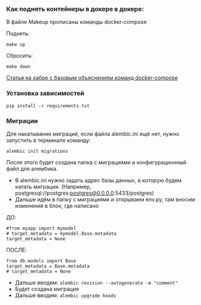 ### Как поднять контейнеры в докере в докере:
В файле Makeup прописаны команды docker-compose

Поднять:
```console
make up
```
Сбросить:
```console
make down
```
<a href="https://habr.com/ru/companies/first/articles/592321/">Статья на хабре с базовым объяснением команд docker-compose</a>

### Установка зависимостей
```console
pip install -r requirements.txt
```

### Миграции
Для накатывания миграций, если файла alembic.ini ещё нет, нужно запустить в терминале команду:

```
alembic init migrations
```

После этого будет создана папка с миграциями и конфигурационный файл для алембика.

- В alembic.ini нужно задать адрес базы данных, в которую будем катать миграции.
  (Например, postgresql://postgres:postgres@0.0.0.0:5433/postgres)
- Дальше идём в папку с миграциями и открываем env.py, там вносим изменения в блок, где написано 

ДО:
```
#from myapp import mymodel
# target_metadata = mymodel.Base.metadata
target_metadata = None
```
ПОСЛЕ:
```
from db.models import Base
target_metadata = Base.metadata
# target_metadata = None
```

- Дальше вводим: ```alembic revision --autogenerate -m "comment"```
- Будет создана миграция
- Дальше вводим: ```alembic upgrade heads```
